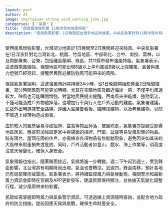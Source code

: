 ```yaml
---
layout: post
author: AI
image: img/taiwan_strong_wind_warning_june.jpg
categories: [ '氣象' ]
title: "西南風增強影響 11縣市發布強風特報"
description: "受西南風影響，1日晚間起台灣多地迎來強風，中央氣象署針對11縣市發布特報。風勢將持續至2日晚間，局部區域可能出現8級以上強陣風。氣象署提醒民眾加強固定招牌、盆栽，戶外活動需注意安全，北台灣週三起鋒面接近並降溫。最新警示資訊將在官網及APP即時更新，建議持續關注天氣變化。"
---
```

受西南風增強影響，台灣部分地區於1日晚間至2日晚間將迎來強風。中央氣象署在1日深夜針對北台灣新北、桃園、竹苗地區、中部彰化、台中、南投、雲林，以及南部屏東、台東，包括離島蘭嶼、綠島，共11縣市發布強風特報。氣象署表示，這波西南風偏強，相關地區可能出現6級以上平均風或8級以上強陣風，且黃色風力燈號已經亮起，提醒居民務必嚴防強風可能帶來的風險。

根據氣象署說明，這波強風預計將持續24小時，從1日晚間開始影響至2日晚間結束，部分時間風勢可能更加明顯。尤其在空曠地區及臨近海岸一帶，不僅平均風速較大，陣風也可能瞬間增強，對當地居民提出提醒。西南風夾帶乾燥、強勁氣流，不僅可能造成戶外物體掉落，也增加行車與行人在戶外活動的難度。氣象署建議，民眾外出時選擇安全路線，遠離大型廣告看板、臨時搭建物、以及老舊建物，以防不慎遇上掉落物造成傷害。

由於較大的風勢容易導致招牌、盆栽等物品掉落、被風吹走，氣象署亦提醒受影響地區居民，應提前加強固定家中與店面的招牌、門窗、盆栽等易受風影響的物品。裝有陽台、屋頂花園的住戶，亦需檢查各項物品有無鬆動現象，避免因突如其來的大風帶來財產損失或危險。同時，戶外活動者如登山、戲水、海上作業等，須高度注意天候變化，確保人身安全。

氣象預報也指出，隨著鋒面接近，氣候將進一步轉變。週二下午起到週三，受到鋒面影響，北台灣將有明顯降雨出現，氣溫也會轉涼。到週四，鋒面南移，預計各地仍有局部陣雨或雷雨。氣象署表示，將持續監控風力與氣候動態，相關警示和最新風力資訊會即時在官網及APP更新發布，建議民眾保持關注，並依據天氣變化調整行程，減少風雨帶來的影響。

民眾如需掌握即時風力與氣象警示資訊，可透過線上資源隨時查詢，並配合地方政府的防災措施，提前因應天候與挑戰，確保生命財產安全。